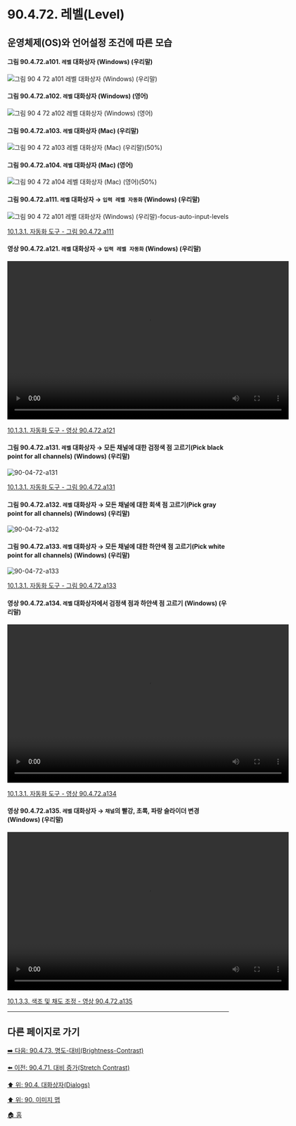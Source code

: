 # 90.4.72. 레벨(Level)
## 운영체제(OS)와 언어설정 조건에 따른 모습
#### 그림 90.4.72.a101. `레벨` 대화상자 (Windows) (우리말)
![그림 90 4 72 a101  `레벨` 대화상자 (Windows) (우리말)](https://github.com/wonder13662/gimp/assets/15767104/c3b636d7-61fc-4973-8a21-ed928335fdd9)

#### 그림 90.4.72.a102. `레벨` 대화상자 (Windows) (영어)
![그림 90 4 72 a102  `레벨` 대화상자 (Windows) (영어)](https://github.com/wonder13662/gimp/assets/15767104/faab779b-c1fa-4554-b549-985222de75d2)

#### 그림 90.4.72.a103. `레벨` 대화상자 (Mac) (우리말)
![그림 90 4 72 a103  `레벨` 대화상자 (Mac) (우리말)(50%)](https://github.com/wonder13662/gimp/assets/15767104/95bbfd0b-4362-4fea-909f-8c338d60c23c)

#### 그림 90.4.72.a104. `레벨` 대화상자 (Mac) (영어)
![그림 90 4 72 a104  `레벨` 대화상자 (Mac) (영어)(50%)](https://github.com/wonder13662/gimp/assets/15767104/b37e3286-19ea-40fb-8085-6d71268067e7)

<a id="90-04-72-a111"></a>

#### 그림 90.4.72.a111. `레벨` 대화상자 → `입력 레벨 자동화` (Windows) (우리말)
![그림 90 4 72 a101  `레벨` 대화상자 (Windows) (우리말)-focus-auto-input-levels](https://github.com/wonder13662/gimp/assets/15767104/a8e7e121-5c16-447c-a5b7-6e59f6993adc)

[10.1.3.1. 자동화 도구 - 그림 90.4.72.a111](./10-01-03-01-automated_tools.md#90-04-72-a111)

<a id="90-04-72-a121"></a>

#### 영상 90.4.72.a121. `레벨` 대화상자 → `입력 레벨 자동화` (Windows) (우리말)
<video controls="controls" width="640" height="360" src="https://github.com/wonder13662/gimp/assets/15767104/ec75e09d-a736-40d8-bb36-3d75857f61e1"></video>

[10.1.3.1. 자동화 도구 - 영상 90.4.72.a121](./10-01-03-01-automated_tools.md#90-04-72-a121)

<a id="90-04-72-a131"></a>

#### 그림 90.4.72.a131. `레벨` 대화상자 → 모든 채널에 대한 검정색 점 고르기(Pick black point for all channels) (Windows) (우리말)
![90-04-72-a131](https://github.com/wonder13662/gimp/assets/15767104/31fbe106-2d71-4950-9e31-79b1181021d1)

[10.1.3.1. 자동화 도구 - 그림 90.4.72.a131](./10-01-03-01-automated_tools.md#90-04-72-a131)

#### 그림 90.4.72.a132. `레벨` 대화상자 → 모든 채널에 대한 회색 점 고르기(Pick gray point for all channels) (Windows) (우리말)
![90-04-72-a132](https://github.com/wonder13662/gimp/assets/15767104/6a2ed8c1-e3e1-447f-9741-0030cfa6334c)

<a id="90-04-72-a133"></a>

#### 그림 90.4.72.a133. `레벨` 대화상자 → 모든 채널에 대한 하얀색 점 고르기(Pick white point for all channels) (Windows) (우리말)
![90-04-72-a133](https://github.com/wonder13662/gimp/assets/15767104/5ceb437f-65dd-49a0-8de9-b6a8b067f97a)

[10.1.3.1. 자동화 도구 - 그림 90.4.72.a133](./10-01-03-01-automated_tools.md#90-04-72-a133)

<a id="90-04-72-a134"></a>

#### 영상 90.4.72.a134. `레벨` 대화상자에서 검정색 점과 하얀색 점 고르기 (Windows) (우리말)
<video controls="controls" width="640" height="360" src="https://github.com/wonder13662/gimp/assets/15767104/628b689d-52a0-459f-9e1e-87a9aa855a58"></video>

[10.1.3.1. 자동화 도구 - 영상 90.4.72.a134](./10-01-03-01-automated_tools.md#90-04-72-a134)

<a id="90-04-72-a135"></a>

#### 영상 90.4.72.a135. `레벨` 대화상자 → `채널`의 빨강, 초록, 파랑 슬라이더 변경 (Windows) (우리말)
<video controls="controls" width="640" height="360" src="https://github.com/wonder13662/gimp/assets/15767104/0e88e5c4-e823-44b9-8e0e-fef725a627dd"></video>

[10.1.3.3. 색조 및 채도 조정 - 영상 90.4.72.a135](./10-01-03-03-adjusting_hue_and_saturation.md#90-04-72-a135)

***

## 다른 페이지로 가기

[➡️ 다음: 90.4.73. 명도-대비(Brightness-Contrast)](./90-04-0073-brightness_contrast.md)

[⬅️ 이전: 90.4.71. 대비 증가(Stretch Contrast)](./90-04-0071-stretch_contrast.md)

[⬆️ 위: 90.4. 대화상자(Dialogs)](./90-04-0000-dialogs.md)

[⬆️ 위: 90. 이미지 맵](./90-00-image-map.md)

[🏠 홈](./00-home.md)
